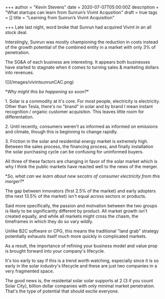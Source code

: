 +++
author = "Kevin Stevens"
date = 2020-07-07T05:00:00Z
description = "What startups can learn from Sunrun’s Vivint Acqusition"
draft = true
tags = []
title = "Learning from Sunrun’s Vivint Acquisition"

+++
Late last night, word broke that Sunrun had acquired Vivint in an all stock deal. 

Interstingly, Sunrun was mostly championing the reduction in costs instead of the growth potential of the combined entity in a market with only 3% of penetration.

The SG&A of each business are interesting. It appears both businesses have started to stagnate when it comes to turning sales & marketing dollars into revenues. 

!\[\](/images/vivintsunrunCAC.png)

\**Why might this be happening so soon?** 

1\. Solar is a commodity at it's core. For most people, electricity is electricity. Other than Tesla, there's no "brand" in solar and by brand I mean instant recognition / organic customer acquisiton. This leaves little room for differentation.

2\. Until recently, consumers weren't as informed as informed on emissions and climate, though this is beginning to change rapidly.

3\. Friction in the solar and residential energy market is extremely high. Between the sales process, the financing process, and finally installation the solar purchasing cycle can be confusing for uninformed buyers.

All three of these factors are changing in favor of the solar market which is why I think the public markets have reacted well to the news of the merger. 

\**So, what can we learn about new secotrs of consumer electricity from this merger?**

The gap between innovators (first 2.5% of the market) and early adopters (the next 13.5% of the market) isn't equal across sectors or products. 

Said more specifically, the passion and motvation between the two groups is likely to be significantly different by product. All market growth isn't created equally, and while all markets might cross the chasm, the timeframes in which they do so vary wildly.

Unlike B2C software or CPG, this means the traditional "land grab" strategy potentially exhausts itself much more quickly in complicated markets. 

As a result, the importance of refining your business model and value prop is brought forward into your company's lifecycle.

It's too early to say if this is a trend worth watching, especially since it is so early in the solar industry's lifecycle and these are just two companies in a very fragmented space.

The good news is, the residental solar solar supports at 2 (3 if you count Solar City), billion dollar companies with only minimal market penetration. That's the type of potential that should excite everyone.